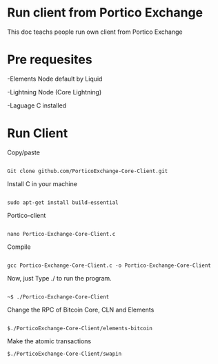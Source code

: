 # Run client from Portico Exchange

This doc teachs people run own client from Portico Exchange

# Pre requesites 

-Elements Node default by Liquid

-Lightning Node (Core Lightning)

-Laguage C installed

# Run Client

Copy/paste
````

Git clone github.com/PorticoExchange-Core-Client.git
````

Install C in your machine

````

sudo apt-get install build-essential
````

Portico-client
````

nano Portico-Exchange-Core-Client.c
````

Compile
````

gcc Portico-Exchange-Core-Client.c -o Portico-Exchange-Core-Client
````

Now, just Type ./<output name> to run the program.
````

~$ ./Portico-Exchange-Core-Client
````

Change the RPC of Bitcoin Core, CLN and Elements

````

$./PorticoExchange-Core-Client/elements-bitcoin

````

Make the atomic transactions

````
$./PorticoExchange-Core-Client/swapin
````
